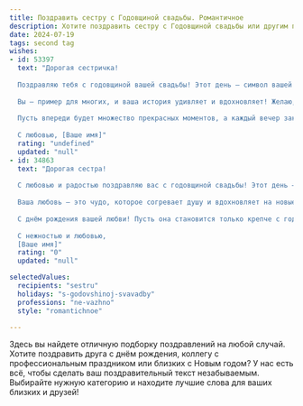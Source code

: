 ```yaml
---
title: Поздравить сестру с Годовщиной свадьбы. Романтичное
description: Хотите поздравить сестру с Годовщиной свадьбы или другим праздником? Наш ИИ создаст незабываемое поздравление, а вы обязательно выделитесь среди других.  
date: 2024-07-19
tags: second tag
wishes:
- id: 53397
  text: "Дорогая сестричка!
  
  Поздравляю тебя с годовщиной вашей свадьбы! Этот день – символ вашей любви, которая с каждым годом становится только крепче и ярче. Пусть каждый новый день дарит вам нежные моменты, искренние улыбки и тепло друг друга.
  
  Вы — пример для многих, и ваша история удивляет и вдохновляет! Желаю, чтобы в ваших сердцах всегда горел огонь любви, а дом наполнялся счастьем, согретым взаимопониманием и поддержкой.
  
  Пусть впереди будет множество прекрасных моментов, а каждый вечер заканчивается словами любви и благодарности друг другу.
  
  С любовью, [Ваше имя]"
  rating: "undefined"
  updated: "null"
- id: 34863
  text: "Дорогая сестра!
  
  С любовью и радостью поздравляю вас с годовщиной свадьбы! Этот день – не просто дата в календаре, а свидетельство вашей крепкой связи, основанной на взаимопонимании и искренних чувствах. Пусть каждый миг, проведённый вместе, наполняет ваши сердца светом и теплом, а каждый следующий день дарит новые поводы для счастья.
  
  Ваша любовь – это чудо, которое согревает душу и вдохновляет на новые свершения. Желаю вам бесконечной гармонии в отношениях, море нежности и поддержки друг друга. Пусть ваша жизнь будет полна ярких моментов, совместных мечт и тепла.
  
  С днём рождения вашей любви! Пусть она становится только крепче с годами.
  
  С нежностью и любовью,
  [Ваше имя]"
  rating: "0"
  updated: "null"

selectedValues:
  recipients: "sestru"
  holidays: "s-godovshinoj-svavadby"
  professions: "ne-vazhno"
  style: "romantichnoe"

---
```


Здесь вы найдете отличную подборку поздравлений на любой случай. 
Хотите поздравить друга с днём рождения, коллегу с профессиональным праздником или близких с Новым годом? У нас есть всё, чтобы сделать ваш поздравительный текст незабываемым. Выбирайте нужную категорию и находите лучшие слова для ваших близких и друзей!
